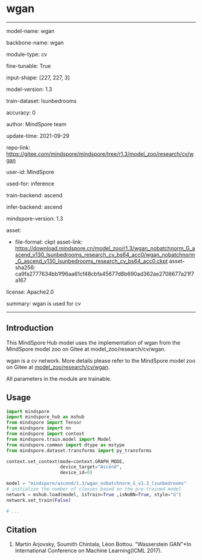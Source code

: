 # wgan

---

model-name: wgan

backbone-name: wgan

module-type: cv

fine-tunable: True

input-shape: [227, 227, 3]

model-version: 1.3

train-dataset: lsunbedrooms

accuracy: 0

author: MindSpore team

update-time: 2021-09-29

repo-link: <https://gitee.com/mindspore/mindspore/tree/r1.3/model_zoo/research/cv/wgan>

user-id: MindSpore

used-for: inference

train-backend: ascend

infer-backend: ascend

mindspore-version: 1.3

asset:

-
    file-format: ckpt
    asset-link: <https://download.mindspore.cn/model_zoo/r1.3/wgan_nobatchnorm_G_ascend_v130_lsunbedrooms_research_cv_bs64_acc0/wgan_nobatchnorm_G_ascend_v130_lsunbedrooms_research_cv_bs64_acc0.ckpt>
    asset-sha256: ca9fa2777634bb1f96aa61cf48cbfa45677d8b690ad362ae2708677a21f7a167

license: Apache2.0

summary: wgan is used for cv

---

## Introduction

This MindSpore Hub model uses the implementation of wgan from the MindSpore model zoo on Gitee at model_zoo/research/cv/wgan.

wgan is a cv network. More details please refer to the MindSpore model zoo on Gitee at [model_zoo/research/cv/wgan](https://gitee.com/mindspore/mindspore/blob/r1.3/model_zoo/research/cv/wgan/README_CN.md).

All parameters in the module are trainable.

## Usage

```python
import mindspore
import mindspore_hub as mshub
from mindspore import Tensor
from mindspore import nn
from mindspore import context
from mindspore.train.model import Model
from mindspore.common import dtype as mstype
from mindspore.dataset.transforms import py_transforms

context.set_context(mode=context.GRAPH_MODE,
                    device_target="Ascend",
                    device_id=0)

model = "mindspore/ascend/1.3/wgan_nobatchnorm_G_v1.3_lsunbedrooms"
# initialize the number of classes based on the pre-trained model
network = mshub.load(model, isTrain=True ,isNoBN=True, style="G")
network.set_train(False)

# ...
```

## Citation

1. Martin Arjovsky, Soumith Chintala, Léon Bottou. "Wasserstein GAN"*In International Conference on Machine Learning(ICML 2017).
